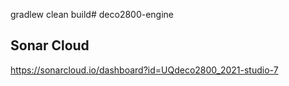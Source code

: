gradlew clean build# deco2800-engine

## Sonar Cloud
https://sonarcloud.io/dashboard?id=UQdeco2800_2021-studio-7
